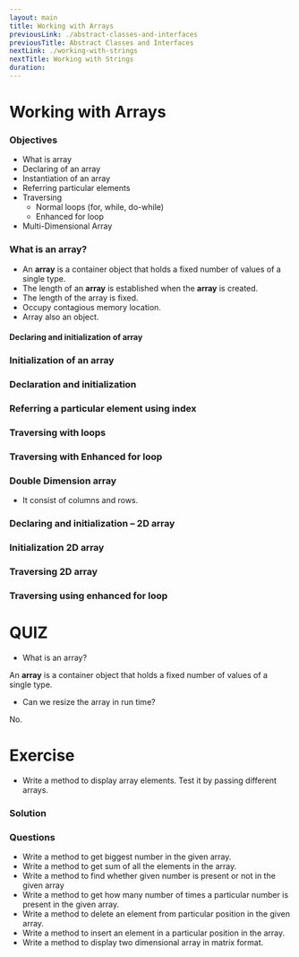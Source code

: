 ```yaml
---
layout: main
title: Working with Arrays
previousLink: ./abstract-classes-and-interfaces
previousTitle: Abstract Classes and Interfaces
nextLink: ./working-with-strings
nextTitle: Working with Strings
duration: 
---
```


# Working with Arrays  

### Objectives

- What is array
- Declaring of an array
- Instantiation of an array
- Referring particular elements
- Traversing
    - Normal loops (for, while, do-while)
    - Enhanced for loop
- Multi-Dimensional Array


### What is an array?

- An **array** is a container object that holds a fixed number of values of a
    single type.
- The length of an **array** is established when the **array** is created.
- The length of the array is fixed.
- Occupy contagious memory location.
- Array also an object.


#### Declaring and initialization of array


### Initialization of an array


### Declaration and initialization


### Referring a particular element using index


### Traversing with loops


### Traversing with Enhanced for loop


### Double Dimension array

- It consist of columns and rows.


### Declaring and initialization – 2D array


### Initialization 2D array


### Traversing 2D array


### Traversing using enhanced for loop


# QUIZ


- What is an array?


An **array** is a container object that holds a fixed number of values of a
single type.


- Can we resize the array in run time?


No.


# Exercise


- Write a method to display array elements. Test it by passing different
    arrays.


### Solution


### Questions

- Write a method to get biggest number in the given array.
- Write a method to get sum of all the elements in the array.
- Write a method to find whether given number is present or not in the
    given array
- Write a method to get how many number of times a particular number is
    present in the given array.
- Write a method to delete an element from particular position in the given
    array.
- Write a method to insert an element in a particular position in the array.
- Write a method to display two dimensional array in matrix format.


